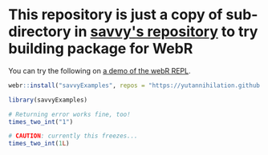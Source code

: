 # This repository is just a copy of sub-directory in [savvy's repository](https://github.com/yutannihilation/savvy) to try building package for WebR

You can try the following on [a demo of the webR REPL](https://webr.r-wasm.org/latest/).

```r
webr::install("savvyExamples", repos = "https://yutannihilation.github.io/savvy-webr-test/")

library(savvyExamples)

# Returning error works fine, too!
times_two_int("1")

# CAUTION: currently this freezes...
times_two_int(1L)
```
